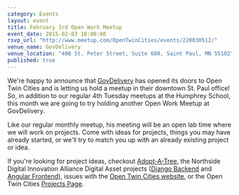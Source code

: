 ```yaml
---
category: Events
layout: event
title: February 3rd Open Work Meetup
event_date: 2015-02-03 18:00:00
rsvp_url: "http://www.meetup.com/OpenTwinCities/events/220030512/"
venue_name: GovDelivery 
venue_location: "408 St. Peter Street, Suite 600, Saint Paul, MN 55102"
published: true 
---
```


We're happy to announce that [GovDelivery](http://www.govdelivery.com/) has 
opened its doors to Open Twin Cities and is letting us hold a meetup in their 
downtown St. Paul office! So, in addition to our regular 4th Tuesday meetups at 
the Humphrey School, this month we are going to try holding another Open Work 
Meetup at GovDelivery.

Like our regular monthly meetup, his meeting will be an open lab time where we 
will work on projects. Come with ideas for projects, things you may have 
already started, or we'll try to match you up with an already existing project 
or idea.

If you're looking for project ideas, checkout 
[Adopt-A-Tree](https://github.com/ballPointPenguin/adopt-a-tree),
the Northside Digital Innovation Alliance Digital Asset projects 
([Django Backend](https://github.com/OpenTwinCities/ndia-django) and 
[Angular Frontend](https://github.com/OpenTwinCities/ndia-angular)), issues with
the [Open Twin Cities website](https://github.com/OpenTwinCities/opentwincities.github.com),
or the Open Twin Cities [Projects Page](/projects).
